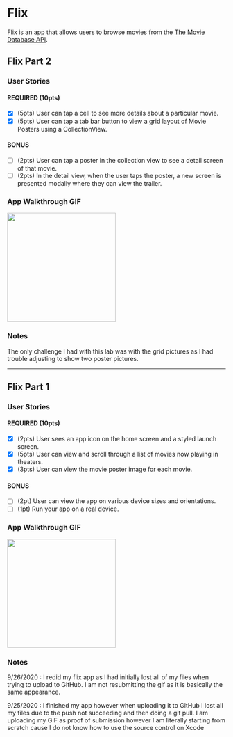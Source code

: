 # Flix

Flix is an app that allows users to browse movies from the [The Movie Database API](http://docs.themoviedb.apiary.io/#).

## Flix Part 2

### User Stories

#### REQUIRED (10pts)
- [x] (5pts) User can tap a cell to see more details about a particular movie.
- [x] (5pts) User can tap a tab bar button to view a grid layout of Movie Posters using a CollectionView.

#### BONUS
- [ ] (2pts) User can tap a poster in the collection view to see a detail screen of that movie.
- [ ] (2pts) In the detail view, when the user taps the poster, a new screen is presented modally where they can view the trailer.

### App Walkthrough GIF

<img src="http://g.recordit.co/yKUlGwExyf.gif" width=250><br>

### Notes
The only challenge I had with this lab was with the grid pictures as I had trouble adjusting to show 
two poster pictures. 

---

## Flix Part 1

### User Stories

#### REQUIRED (10pts)
- [x] (2pts) User sees an app icon on the home screen and a styled launch screen.
- [x] (5pts) User can view and scroll through a list of movies now playing in theaters.
- [x] (3pts) User can view the movie poster image for each movie.

#### BONUS
- [ ] (2pt) User can view the app on various device sizes and orientations.
- [ ] (1pt) Run your app on a real device.

### App Walkthrough GIF

<img src="https://recordit.co/cWjGCYONCj.gif" width=250><br>

### Notes
9/26/2020 : I redid my flix app as I had initially lost all of my files when trying to upload to GitHub. I am not resubmitting the gif as it is basically the same appearance. 

9/25/2020 : I finished my app however when uploading it to GitHub I lost all my files due to the push not succeeding and then doing a git pull.
I am uploading my GIF as proof of submission however I am literally starting from scratch cause I do not know how to use the source control on Xcode
